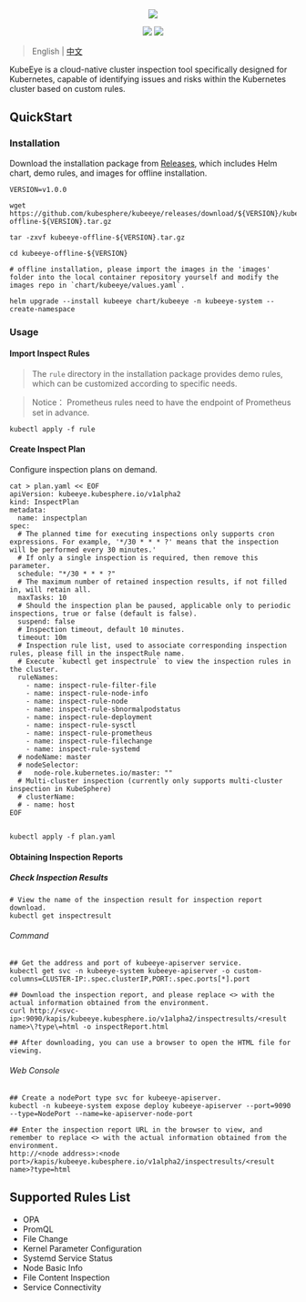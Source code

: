 <div align=center><img src="docs/images/KubeEye-O.svg?raw=true"></div>

<p align=center>
<a href="https://github.com/kubesphere/kubeeye/actions?query=event%3Apush+branch%3Amain+workflow%3ACI+"><img src="https://github.com/kubesphere/kubeeye/workflows/CI/badge.svg?branch=main&event=push"></a>
<!-- ALL-CONTRIBUTORS-BADGE:START - Do not remove or modify this section -->
<a href="https://github.com/kubesphere/kubeeye#contributors-"><img src="https://img.shields.io/badge/all_contributors-10-orange.svg?style=flat-square"></a>
<!-- ALL-CONTRIBUTORS-BADGE:END -->
</p>

> English | [中文](README_zh.md)

KubeEye is a cloud-native cluster inspection tool specifically designed for Kubernetes, capable of identifying issues and risks within the Kubernetes cluster based on custom rules.

## QuickStart

### Installation
Download the installation package from [Releases](https://github.com/kubesphere/kubeeye/releases), which includes Helm chart, demo rules, and images for offline installation.

```shell
VERSION=v1.0.0

wget https://github.com/kubesphere/kubeeye/releases/download/${VERSION}/kubeeye-offline-${VERSION}.tar.gz

tar -zxvf kubeeye-offline-${VERSION}.tar.gz

cd kubeeye-offline-${VERSION}

# offline installation, please import the images in the 'images' folder into the local container repository yourself and modify the images repo in `chart/kubeeye/values.yaml`.

helm upgrade --install kubeeye chart/kubeeye -n kubeeye-system --create-namespace

```

### Usage

#### Import Inspect Rules
   
> The `rule` directory in the installation package provides demo rules, which can be customized according to specific needs.

> Notice： Prometheus rules need to have the endpoint of Prometheus set in advance.

```shell
kubectl apply -f rule
```

#### Create Inspect Plan

Configure inspection plans on demand.
```shell
cat > plan.yaml << EOF
apiVersion: kubeeye.kubesphere.io/v1alpha2
kind: InspectPlan
metadata:
  name: inspectplan
spec:
  # The planned time for executing inspections only supports cron expressions. For example, '*/30 * * * ?' means that the inspection will be performed every 30 minutes.'
  # If only a single inspection is required, then remove this parameter.
  schedule: "*/30 * * * ?"
  # The maximum number of retained inspection results, if not filled in, will retain all.
  maxTasks: 10 
  # Should the inspection plan be paused, applicable only to periodic inspections, true or false (default is false).
  suspend: false
  # Inspection timeout, default 10 minutes.
  timeout: 10m
  # Inspection rule list, used to associate corresponding inspection rules, please fill in the inspectRule name.
  # Execute `kubectl get inspectrule` to view the inspection rules in the cluster.
  ruleNames:
    - name: inspect-rule-filter-file
    - name: inspect-rule-node-info
    - name: inspect-rule-node
    - name: inspect-rule-sbnormalpodstatus 
    - name: inspect-rule-deployment
    - name: inspect-rule-sysctl
    - name: inspect-rule-prometheus
    - name: inspect-rule-filechange
    - name: inspect-rule-systemd
  # nodeName: master
  # nodeSelector:
  #   node-role.kubernetes.io/master: ""        
  # Multi-cluster inspection (currently only supports multi-cluster inspection in KubeSphere)
  # clusterName: 
  # - name: host
EOF


kubectl apply -f plan.yaml
```

#### Obtaining Inspection Reports
##### Check Inspection Results
```shell
# View the name of the inspection result for inspection report download.
kubectl get inspectresult
```
###### Command
```shell
## Get the address and port of kubeeye-apiserver service.
kubectl get svc -n kubeeye-system kubeeye-apiserver -o custom-columns=CLUSTER-IP:.spec.clusterIP,PORT:.spec.ports[*].port

## Download the inspection report, and please replace <> with the actual information obtained from the environment.
curl http://<svc-ip>:9090/kapis/kubeeye.kubesphere.io/v1alpha2/inspectresults/<result name>\?type\=html -o inspectReport.html

## After downloading, you can use a browser to open the HTML file for viewing.
```
###### Web Console
```shell
## Create a nodePort type svc for kubeeye-apiserver.
kubectl -n kubeeye-system expose deploy kubeeye-apiserver --port=9090 --type=NodePort --name=ke-apiserver-node-port

## Enter the inspection report URL in the browser to view, and remember to replace <> with the actual information obtained from the environment.
http://<node address>:<node port>/kapis/kubeeye.kubesphere.io/v1alpha2/inspectresults/<result name>?type=html
```
## Supported Rules List
* OPA 
* PromQL 
* File Change
* Kernel Parameter Configuration
* Systemd Service Status
* Node Basic Info
* File Content Inspection
* Service Connectivity